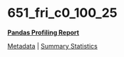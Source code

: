# 651_fri_c0_100_25

[**Pandas Profiling Report**](https://epistasislab.github.io/penn-ml-benchmarks/profile/651_fri_c0_100_25.html)

[Metadata](metadata.yaml) | [Summary Statistics](summary_stats.tsv)
